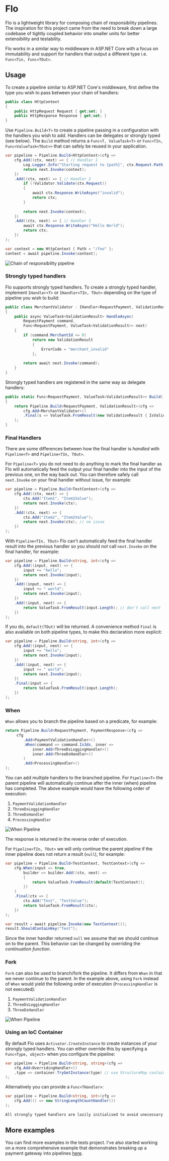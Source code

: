 # Flo

Flo is a lightweight library for composing chain of responsibility pipelines. The inspiration for this project came from the need to break down a large codebase of tightly coupled behavior into smaller units for better extensibility and testability.

Flo works in a similar way to middleware in ASP.NET Core with a focus on immutability and support for handlers that output a different type i.e. `Func<Tin, Func<TOut>`.

## Usage

To create a pipeline similar to ASP.NET Core's middleware, first define the type you wish to pass between your chain of handlers:

```c#
public class HttpContext
{
    public HttpRequest Request { get;set; }
    public HttpResponse Response { get;set; }
}
```

Use `Pipeline.Build<T>` to create a pipeline passing in a configuration with the handlers you wish to add. Handlers can be delegates or strongly typed (see below). The `Build` method returns a `Func<T, ValueTask<T>` or `Func<TIn, Func<ValueTask<TOut>>` that can safely be reused in your application.

```c#
var pipeline = Pipeline.Build<HttpContext>(cfg =>
    cfg.Add((ctx, next) => { // Handler 1
        Log.Logger.Info("Starting request to {path}", ctx.Request.Path);
        return next.Invoke(context);
    })
    .Add((ctx, next) => { // Handler 2
        if (!Validator.Validate(ctx.Request)) 
        {
            await ctx.Response.WriteAsync("invalid");
            return ctx;
        }
        
        return next.Invoke(context);
    })
    .Add((ctx, next) => { // Handler 3
        await ctx.Response.WriteAsync("Hello World");
        return ctx;
    })
);

var context = new HttpContext { Path = "/foo" };
context = await pipeline.Invoke(context);
```

![Chain of responsibility pipeline](./docs/img/cop.svg)


### Strongly typed handlers

Flo supports strongly typed handlers. To create a strongly typed handler, implement `IHandler<T>` or `IHandler<TIn, TOut>` depending on the type of pipeline you wish to build:

```c#
public class MerchantValidator : IHandler<RequestPayment, ValidationResult>
{
    public async ValueTask<ValidationResult> HandleAsync(
        RequestPayment command, 
        Func<RequestPayment, ValueTask<ValidationResult>> next)
    {
        if (command.MerchantId <= 0)
            return new ValidationResult
            {
                ErrorCode = "merchant_invalid"
            };
        
        return await next.Invoke(command);
    }
}
```

Strongly typed handlers are registered in the same way as delegate handlers:

```c#
public static Func<RequestPayment, ValueTask<ValidationResult>> Build()
{
    return Pipeline.Build<RequestPayment, ValidationResult>(cfg =>
        cfg.Add<MerchantValidator>()
        .Final(s => ValueTask.FromResult(new ValidationResult { IsValid = true }))
    );
}
```

### Final Handlers 

There are some differences between how the final handler is _handled_ with `Pipeline<T>` and `Pipeline<TIn, TOut>`.

For `Pipeline<T>` you do not need to do anything to mark the final handler as Flo will automatically feed the output your final handler into the input of the previous one, on the way back out. You can therefore safely call `next.Invoke` on your final handler without issue, for example:

```c#
var pipeline = Pipeline.Build<TestContext>(cfg =>
    cfg.Add((ctx, next) => {
        ctx.Add("Item1", "Item1Value");
        return next.Invoke(ctx);
    })
    .Add((ctx, next) => {
        ctx.Add("Item2", "Item2Value");
        return next.Invoke(ctx); // no issue
    })
);
```

With `Pipeline<TIn, TOut>` Flo can't automatically feed the final handler result into the previous handler so you should _not_ call `next.Invoke` on the final handler, for example:

```c#
var pipeline = Pipeline.Build<string, int>(cfg =>
    cfg.Add((input, next) => {
        input += "hello";
        return next.Invoke(input);
    })
    .Add((input, next) => {
        input += " world";
        return next.Invoke(input);
    })
    .Add((input, next) => {
        return ValueTask.FromResult(input.Length); // don't call next
    })
);
```

If you do, `default(TOut)` will be returned. A convenience method `Final` is also available on both pipeline types, to make this declaration more explicit:

```c#
var pipeline = Pipeline.Build<string, int>(cfg =>
    cfg.Add((input, next) => {
        input += "hello";
        return next.Invoke(input);
    })
    .Add((input, next) => {
        input += " world";
        return next.Invoke(input);
    })
    .Final(input => {
        return ValueTask.FromResult(input.Length); 
    })
);
```

### When

`When` allows you to branch the pipeline based on a predicate, for example:

```c#
return Pipeline.Build<RequestPayment, PaymentResponse>(cfg =>
     cfg
        .Add<PaymentValidationHandler>() 
        .When(command => command.Is3ds, inner => 
            inner.Add<ThreeDsLoggingHandler>() 
            inner.Add<ThreeDsHandler>() 
        )
        .Add<ProcessingHandler>() 
);
```

You can add multiple handlers to the branched pipeline. For `Pipeline<T>` the parent pipeline will automatically continue after the inner (when) pipeline has completed. The above example would have the following order of execution:

1. `PaymentValidationHandler`
2. `ThreeDsLoggingHandler`
3. `ThreeDsHandler`
4. `ProcessingHandler`

![When Pipeline](./docs/img/when.svg)

The response is returned in the reverse order of execution.

For `Pipeline<TIn, TOut>` we will only continue the parent pipeline if the inner pipeline does not return a result (`null`), for example:

```c#
var pipeline = Pipeline.Build<TestContext, TestContext>(cfg =>
    cfg.When(input => true,
        builder => builder.Add((ctx, next) =>
        {
            return ValueTask.FromResult(default(TestContext));
        })
    )
    .Final(ctx => {
        ctx.Add("Test", "TestValue");
        return ValueTask.FromResult(ctx);
    })
);

var result = await pipeline.Invoke(new TestContext());
result.ShouldContainKey("Test");
```

Since the inner handler returned `null` we assume that we should continue on to the parent. This behavior can be changed by overriding the _continuation function_.

### Fork

`Fork` can also be used to branch/fork the pipeline. It differs from `When` in that we never continue to the parent. In the example above, using `Fork` instead of `When` would yield the following order of execution (`ProcessingHandler` is not executed):

1. `PaymentValidationHandler`
2. `ThreeDsLoggingHandler`
3. `ThreeDsHandler`

![When Pipeline](./docs/img/fork.svg)

### Using an IoC Container 

By default Flo uses `Activator.CreateInstance` to create instances of your strongly typed handlers. You can either override this by specifying a `Func<Type, object>` when you configure the pipeline:

```c#
var pipeline = Pipeline.Build<string, string>(cfg =>
    cfg.Add<OverridingHandler>()
    ,type => container.TryGetInstance(type) // use StructureMap container
); 
```

Alternatively you can provide a `Func<THandler>`:

```c#
var pipeline = Pipeline.Build<string, int>(cfg =>
    cfg.Add(() => new StringLengthCountHandler())
);

All strongly typed handlers are lazily initialised to avoid unecessary overhead if a path in the pipeline is not hit.
```

## More examples

You can find more examples in the tests project. I've also started working on a more comprehensive example that demonstrates breaking up a payment gateway into pipelines [here](https://github.com/benfoster/Flo/tree/sample).
